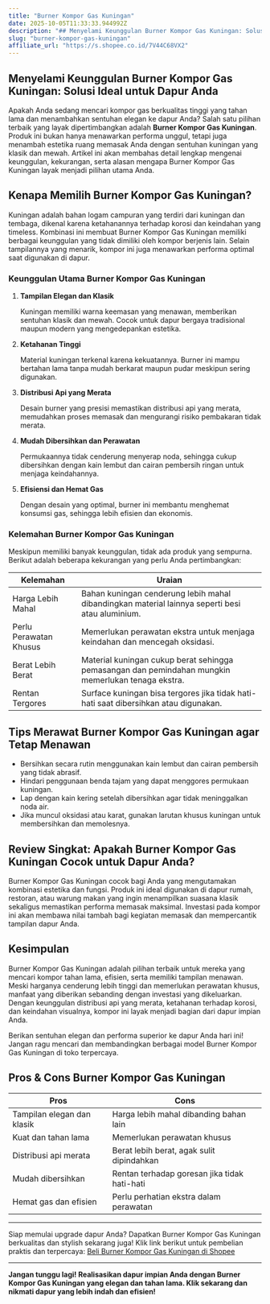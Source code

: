 ```yaml
---
title: "Burner Kompor Gas Kuningan"
date: 2025-10-05T11:33:33.944992Z
description: "## Menyelami Keunggulan Burner Kompor Gas Kuningan: Solusi Ideal untuk Dapur Anda..."
slug: "burner-kompor-gas-kuningan"
affiliate_url: "https://s.shopee.co.id/7V44C68VX2"
---
```

## Menyelami Keunggulan Burner Kompor Gas Kuningan: Solusi Ideal untuk Dapur Anda

Apakah Anda sedang mencari kompor gas berkualitas tinggi yang tahan lama dan menambahkan sentuhan elegan ke dapur Anda? Salah satu pilihan terbaik yang layak dipertimbangkan adalah **Burner Kompor Gas Kuningan**. Produk ini bukan hanya menawarkan performa unggul, tetapi juga menambah estetika ruang memasak Anda dengan sentuhan kuningan yang klasik dan mewah. Artikel ini akan membahas detail lengkap mengenai keunggulan, kekurangan, serta alasan mengapa Burner Kompor Gas Kuningan layak menjadi pilihan utama Anda.

## Kenapa Memilih Burner Kompor Gas Kuningan?

Kuningan adalah bahan logam campuran yang terdiri dari kuningan dan tembaga, dikenal karena ketahanannya terhadap korosi dan keindahan yang timeless. Kombinasi ini membuat Burner Kompor Gas Kuningan memiliki berbagai keunggulan yang tidak dimiliki oleh kompor berjenis lain. Selain tampilannya yang menarik, kompor ini juga menawarkan performa optimal saat digunakan di dapur.

### Keunggulan Utama Burner Kompor Gas Kuningan

1. **Tampilan Elegan dan Klasik**
   
   Kuningan memiliki warna keemasan yang menawan, memberikan sentuhan klasik dan mewah. Cocok untuk dapur bergaya tradisional maupun modern yang mengedepankan estetika.

2. **Ketahanan Tinggi**
   
   Material kuningan terkenal karena kekuatannya. Burner ini mampu bertahan lama tanpa mudah berkarat maupun pudar meskipun sering digunakan.

3. **Distribusi Api yang Merata**
   
   Desain burner yang presisi memastikan distribusi api yang merata, memudahkan proses memasak dan mengurangi risiko pembakaran tidak merata.

4. **Mudah Dibersihkan dan Perawatan**
   
   Permukaannya tidak cenderung menyerap noda, sehingga cukup dibersihkan dengan kain lembut dan cairan pembersih ringan untuk menjaga keindahannya.

5. **Efisiensi dan Hemat Gas**
   
   Dengan desain yang optimal, burner ini membantu menghemat konsumsi gas, sehingga lebih efisien dan ekonomis.

### Kelemahan Burner Kompor Gas Kuningan

Meskipun memiliki banyak keunggulan, tidak ada produk yang sempurna. Berikut adalah beberapa kekurangan yang perlu Anda pertimbangkan:

| **Kelemahan** | **Uraian** |
| --- | --- |
| Harga Lebih Mahal | Bahan kuningan cenderung lebih mahal dibandingkan material lainnya seperti besi atau aluminium. |
| Perlu Perawatan Khusus | Memerlukan perawatan ekstra untuk menjaga keindahan dan mencegah oksidasi. |
| Berat Lebih Berat | Material kuningan cukup berat sehingga pemasangan dan pemindahan mungkin memerlukan tenaga ekstra. |
| Rentan Tergores | Surface kuningan bisa tergores jika tidak hati-hati saat dibersihkan atau digunakan. |

## Tips Merawat Burner Kompor Gas Kuningan agar Tetap Menawan

- Bersihkan secara rutin menggunakan kain lembut dan cairan pembersih yang tidak abrasif.
- Hindari penggunaan benda tajam yang dapat menggores permukaan kuningan.
- Lap dengan kain kering setelah dibersihkan agar tidak meninggalkan noda air.
- Jika muncul oksidasi atau karat, gunakan larutan khusus kuningan untuk membersihkan dan memolesnya.

## Review Singkat: Apakah Burner Kompor Gas Kuningan Cocok untuk Dapur Anda?

Burner Kompor Gas Kuningan cocok bagi Anda yang mengutamakan kombinasi estetika dan fungsi. Produk ini ideal digunakan di dapur rumah, restoran, atau warung makan yang ingin menampilkan suasana klasik sekaligus memastikan performa memasak maksimal. Investasi pada kompor ini akan membawa nilai tambah bagi kegiatan memasak dan mempercantik tampilan dapur Anda.

## Kesimpulan

Burner Kompor Gas Kuningan adalah pilihan terbaik untuk mereka yang mencari kompor tahan lama, efisien, serta memiliki tampilan menawan. Meski harganya cenderung lebih tinggi dan memerlukan perawatan khusus, manfaat yang diberikan sebanding dengan investasi yang dikeluarkan. Dengan keunggulan distribusi api yang merata, ketahanan terhadap korosi, dan keindahan visualnya, kompor ini layak menjadi bagian dari dapur impian Anda.

Berikan sentuhan elegan dan performa superior ke dapur Anda hari ini! Jangan ragu mencari dan membandingkan berbagai model Burner Kompor Gas Kuningan di toko terpercaya.

## Pros & Cons Burner Kompor Gas Kuningan

| **Pros** | **Cons** |
| --- | --- |
| Tampilan elegan dan klasik | Harga lebih mahal dibanding bahan lain |
| Kuat dan tahan lama | Memerlukan perawatan khusus |
| Distribusi api merata | Berat lebih berat, agak sulit dipindahkan |
| Mudah dibersihkan | Rentan terhadap goresan jika tidak hati-hati |
| Hemat gas dan efisien | Perlu perhatian ekstra dalam perawatan |

---

Siap memulai upgrade dapur Anda? Dapatkan Burner Kompor Gas Kuningan berkualitas dan stylish sekarang juga! Klik link berikut untuk pembelian praktis dan terpercaya: [Beli Burner Kompor Gas Kuningan di Shopee](https://s.shopee.co.id/7V44C68VX2)

---

**Jangan tunggu lagi! Realisasikan dapur impian Anda dengan Burner Kompor Gas Kuningan yang elegan dan tahan lama. Klik sekarang dan nikmati dapur yang lebih indah dan efisien!**